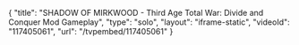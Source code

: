 {
    "title": "SHADOW OF MIRKWOOD - Third Age Total War: Divide and Conquer Mod Gameplay",
    "type": "solo",
    "layout": "iframe-static",
    "videoId": "117405061",
    "url": "\/tvpembed\/117405061"
}